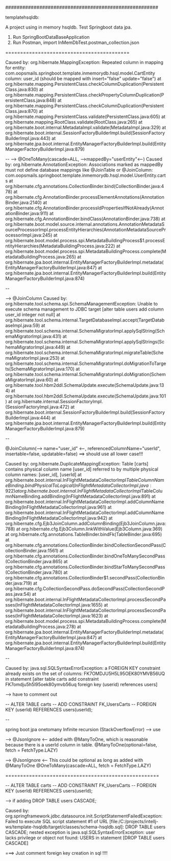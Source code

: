 ######################################################

templatehsqldb:

A project using in memory hsqldb.
Test Springboot data jpa.

1. Run SpringBootDataBaseApplication
2. Run Postman, import InMemDbTest.postman_collection.json



==========================================



Caused by: org.hibernate.MappingException: Repeated column in mapping for entity: com.oopsmails.springboot.template.inmemorydb.hsql.model.CartEntity column: user_id (should be mapped with insert="false" update="false")
	at org.hibernate.mapping.PersistentClass.checkColumnDuplication(PersistentClass.java:830)
	at org.hibernate.mapping.PersistentClass.checkPropertyColumnDuplication(PersistentClass.java:848)
	at org.hibernate.mapping.PersistentClass.checkColumnDuplication(PersistentClass.java:870)
	at org.hibernate.mapping.PersistentClass.validate(PersistentClass.java:605)
	at org.hibernate.mapping.RootClass.validate(RootClass.java:265)
	at org.hibernate.boot.internal.MetadataImpl.validate(MetadataImpl.java:329)
	at org.hibernate.boot.internal.SessionFactoryBuilderImpl.build(SessionFactoryBuilderImpl.java:443)
	at org.hibernate.jpa.boot.internal.EntityManagerFactoryBuilderImpl.build(EntityManagerFactoryBuilderImpl.java:879)

--
--> @OneToMany(cascade=ALL, -->mappedBy="userEntity"<--)
Caused by: org.hibernate.AnnotationException: Associations marked as mappedBy must not define database mappings like @JoinTable or @JoinColumn: com.oopsmails.springboot.template.inmemorydb.hsql.model.UserEntity.carts
	at org.hibernate.cfg.annotations.CollectionBinder.bind(CollectionBinder.java:478)
	at org.hibernate.cfg.AnnotationBinder.processElementAnnotations(AnnotationBinder.java:2140)
	at org.hibernate.cfg.AnnotationBinder.processIdPropertiesIfNotAlready(AnnotationBinder.java:911)
	at org.hibernate.cfg.AnnotationBinder.bindClass(AnnotationBinder.java:738)
	at org.hibernate.boot.model.source.internal.annotations.AnnotationMetadataSourceProcessorImpl.processEntityHierarchies(AnnotationMetadataSourceProcessorImpl.java:245)
	at org.hibernate.boot.model.process.spi.MetadataBuildingProcess$1.processEntityHierarchies(MetadataBuildingProcess.java:222)
	at org.hibernate.boot.model.process.spi.MetadataBuildingProcess.complete(MetadataBuildingProcess.java:265)
	at org.hibernate.jpa.boot.internal.EntityManagerFactoryBuilderImpl.metadata(EntityManagerFactoryBuilderImpl.java:847)
	at org.hibernate.jpa.boot.internal.EntityManagerFactoryBuilderImpl.build(EntityManagerFactoryBuilderImpl.java:874)

--

--> @JoinColumn
Caused by: org.hibernate.tool.schema.spi.SchemaManagementException: Unable to execute schema management to JDBC target [alter table users add column user_id integer not null]
	at org.hibernate.tool.schema.internal.TargetDatabaseImpl.accept(TargetDatabaseImpl.java:59)
	at org.hibernate.tool.schema.internal.SchemaMigratorImpl.applySqlString(SchemaMigratorImpl.java:431)
	at org.hibernate.tool.schema.internal.SchemaMigratorImpl.applySqlStrings(SchemaMigratorImpl.java:449)
	at org.hibernate.tool.schema.internal.SchemaMigratorImpl.migrateTable(SchemaMigratorImpl.java:253)
	at org.hibernate.tool.schema.internal.SchemaMigratorImpl.doMigrationToTargets(SchemaMigratorImpl.java:170)
	at org.hibernate.tool.schema.internal.SchemaMigratorImpl.doMigration(SchemaMigratorImpl.java:60)
	at org.hibernate.tool.hbm2ddl.SchemaUpdate.execute(SchemaUpdate.java:134)
	at org.hibernate.tool.hbm2ddl.SchemaUpdate.execute(SchemaUpdate.java:101)
	at org.hibernate.internal.SessionFactoryImpl.<init>(SessionFactoryImpl.java:472)
	at org.hibernate.boot.internal.SessionFactoryBuilderImpl.build(SessionFactoryBuilderImpl.java:444)
	at org.hibernate.jpa.boot.internal.EntityManagerFactoryBuilderImpl.build(EntityManagerFactoryBuilderImpl.java:879)

--

@JoinColumn(--> name="user_id" <--, referencedColumnName="userId", insertable=false, updatable=false)
==> should use all lower case!!!

Caused by: org.hibernate.DuplicateMappingException: Table [carts] contains physical column name [user_id] referred to by multiple physical column names: [user_id], [userId]
	at org.hibernate.boot.internal.InFlightMetadataCollectorImpl$TableColumnNameBinding.bindPhysicalToLogical(InFlightMetadataCollectorImpl.java:922)
	at org.hibernate.boot.internal.InFlightMetadataCollectorImpl$TableColumnNameBinding.addBinding(InFlightMetadataCollectorImpl.java:891)
	at org.hibernate.boot.internal.InFlightMetadataCollectorImpl.addColumnNameBinding(InFlightMetadataCollectorImpl.java:961)
	at org.hibernate.boot.internal.InFlightMetadataCollectorImpl.addColumnNameBinding(InFlightMetadataCollectorImpl.java:942)
	at org.hibernate.cfg.Ejb3JoinColumn.addColumnBinding(Ejb3JoinColumn.java:788)
	at org.hibernate.cfg.Ejb3Column.linkWithValue(Ejb3Column.java:369)
	at org.hibernate.cfg.annotations.TableBinder.bindFk(TableBinder.java:695)
	at org.hibernate.cfg.annotations.CollectionBinder.bindCollectionSecondPass(CollectionBinder.java:1561)
	at org.hibernate.cfg.annotations.CollectionBinder.bindOneToManySecondPass(CollectionBinder.java:865)
	at org.hibernate.cfg.annotations.CollectionBinder.bindStarToManySecondPass(CollectionBinder.java:780)
	at org.hibernate.cfg.annotations.CollectionBinder$1.secondPass(CollectionBinder.java:719)
	at org.hibernate.cfg.CollectionSecondPass.doSecondPass(CollectionSecondPass.java:54)
	at org.hibernate.boot.internal.InFlightMetadataCollectorImpl.processSecondPasses(InFlightMetadataCollectorImpl.java:1655)
	at org.hibernate.boot.internal.InFlightMetadataCollectorImpl.processSecondPasses(InFlightMetadataCollectorImpl.java:1623)
	at org.hibernate.boot.model.process.spi.MetadataBuildingProcess.complete(MetadataBuildingProcess.java:278)
	at org.hibernate.jpa.boot.internal.EntityManagerFactoryBuilderImpl.metadata(EntityManagerFactoryBuilderImpl.java:847)
	at org.hibernate.jpa.boot.internal.EntityManagerFactoryBuilderImpl.build(EntityManagerFactoryBuilderImpl.java:874)

--


Caused by: java.sql.SQLSyntaxErrorException: a FOREIGN KEY constraint already exists on the set of columns: FK7OMDJU5H5L95OEK80YMVB56UQ in statement [alter table carts add constraint FK7omdju5h5l95oek80ymvb56uq foreign key (userid) references users]

--> have to comment out

-- ALTER TABLE carts
-- ADD CONSTRAINT FK_UsersCarts
-- FOREIGN KEY (userId) REFERENCES users(userId);


--

spring boot jpa onetomany Infinite recursion (StackOverflowError)
--> use 

--> @JsonIgnore <-- added with @ManyToOne, which is reasonable because there is a userId column in table.
@ManyToOne(optional=false, fetch = FetchType.LAZY)


--> @JsonIgnore <-- This could be optional as long as added with @ManyToOne
@OneToMany(cascade=ALL, fetch = FetchType.LAZY)



====================================================


-- ALTER TABLE carts
-- ADD CONSTRAINT FK_UsersCarts
-- FOREIGN KEY (userId) REFERENCES users(userId);

--> if adding DROP TABLE users CASCADE;

Caused by: org.springframework.jdbc.datasource.init.ScriptStatementFailedException: Failed to execute SQL script statement #1 of URL [file:/C:/projects/intellj-ws/template-hsqldb/target/classes/schema-hsqldb.sql]: DROP TABLE users CASCADE; nested exception is java.sql.SQLSyntaxErrorException: user lacks privilege or object not found: USERS in statement [DROP TABLE users CASCADE]


===> Just comment foreign key creation in sql !!!!





